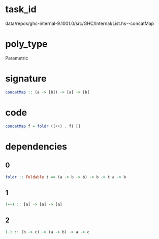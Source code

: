 
# task_id
data/repos/ghc-internal-9.1001.0/src/GHC/Internal/List.hs--concatMap

# poly_type
Parametric

# signature
```haskell
concatMap :: (a -> [b]) -> [a] -> [b]
```   

# code
```haskell
concatMap f = foldr ((++) . f) []
```

# dependencies
## 0
```haskell
foldr :: Foldable t => (a -> b -> b) -> b -> t a -> b
```
## 1
```haskell
(++) :: [a] -> [a] -> [a]
```
## 2
```haskell
(.) :: (b -> c) -> (a -> b) -> a -> c
``` 
